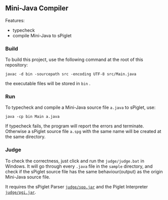 ## Mini-Java Compiler

Features:
- typecheck 
- compile Mini-Java to sPiglet

### Build

To build this project, use the following command at the root of this repository:

    javac -d bin -sourcepath src -encoding UTF-8 src/Main.java

the executable files will be stored in `bin` .

### Run

To typecheck and compile a Mini-Java source file `a.java` to sPiglet, use:

    java -cp bin Main a.java

If typecheck fails, the program will report the errors and terminate. Otherwise a sPiglet source file `a.spg` with the same name will be created at the same directory.

### Judge

To check the correctness, just click and run the `judge/judge.bat` in Windows. It will go through every `.java` file in the `sample` directory, and check if the sPiglet source file has the same behaviour(output) as the origin Mini-Java source file.

It requires the sPiglet Parser [`judge/spp.jar`](http://compilers.cs.ucla.edu/cs132/software/spp.jar) and the Piglet Interpreter [`judge/pgi.jar`](http://compilers.cs.ucla.edu/cs132/software/pgi.jar).